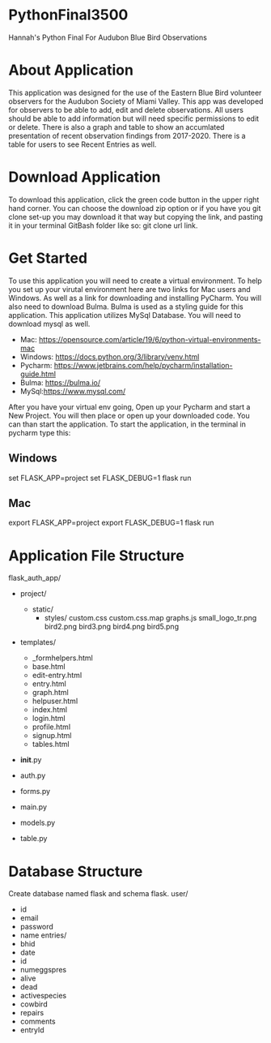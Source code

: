# PythonFinal3500
Hannah's Python Final For Audubon Blue Bird Observations

# About Application
This application was designed for the use of the Eastern Blue Bird volunteer observers for the Audubon Society of Miami Valley. This app was developed for observers to be able to add, edit and delete observations. All users should be able to add information but will need specific permissions to edit or delete. There is also a graph and table to show an accumlated presentation of recent observation findings from 2017-2020. There is a table for users to see Recent Entries as well.

# Download Application
To download this application, click the green code button in the upper right hand corner. You can choose the download zip option or if you have you git clone set-up you may download it that way but copying the link, and pasting it in your terminal GitBash folder like so: git clone url link.

# Get Started
To use this application you will need to create a virtual environment. To help you set up your virutal environment here are two links for Mac users and Windows. As well as a link for downloading and installing PyCharm. You will also need to download Bulma. Bulma is used as a styling guide for this application. This application utilizes MySql Database. You will need to download mysql as well.
- Mac: https://opensource.com/article/19/6/python-virtual-environments-mac
- Windows: https://docs.python.org/3/library/venv.html
- Pycharm: https://www.jetbrains.com/help/pycharm/installation-guide.html
- Bulma: https://bulma.io/
- MySql:https://www.mysql.com/

After you have your virtual env going, Open up your Pycharm and start a New Project. You will then place or open up your downloaded code. You can than start the application. To start the application, in the terminal in pycharm type this:

## Windows
set FLASK_APP=project
set FLASK_DEBUG=1
flask run

## Mac
export FLASK_APP=project
export FLASK_DEBUG=1
flask run

# Application File Structure
flask_auth_app/
- project/
  - static/
    - styles/
         custom.css
         custom.css.map
    graphs.js
    small_logo_tr.png
    bird2.png
    bird3.png
    bird4.png
    bird5.png
   
 - templates/
    - _formhelpers.html
    - base.html
    - edit-entry.html
    - entry.html
    - graph.html
    - helpuser.html
    - index.html
    - login.html
    - profile.html
    - signup.html
    - tables.html
- __init__.py
- auth.py
- forms.py
- main.py
- models.py
- table.py

# Database Structure
Create database named flask and schema flask.
user/
  - id
  - email
  - password
  - name
entries/
  - bhid
  - date
  - id
  - numeggspres
  - alive
  - dead
  - activespecies
  - cowbird
  - repairs
  - comments
  - entryId
